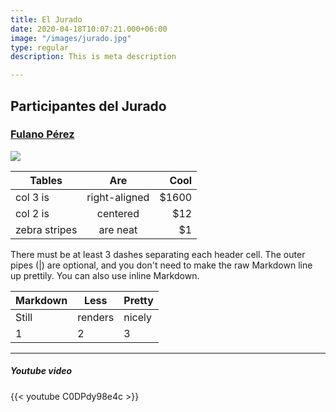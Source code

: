 ```yaml
---
title: El Jurado
date: 2020-04-18T10:07:21.000+06:00
image: "/images/jurado.jpg"
type: regular
description: This is meta description

---
```

## Participantes del Jurado

### [Fulano Pérez](https://perfume6.netlify.app/blog/jurado/)

![](/images/unnamed.jpg)

| Tables | Are | Cool |
| --- | :---: | ---: |
| col 3 is | right-aligned | $1600 |
| col 2 is | centered | $12 |
| zebra stripes | are neat | $1 |

There must be at least 3 dashes separating each header cell.
The outer pipes (|) are optional, and you don't need to make the
raw Markdown line up prettily. You can also use inline Markdown.

| Markdown | Less | Pretty |
| --- | --- | --- |
| Still | renders | nicely |
| 1 | 2 | 3 |

<hr>

##### Youtube video

{{< youtube C0DPdy98e4c >}}